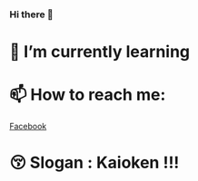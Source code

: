 ### Hi there 👋
# 🌱 I’m currently learning 
# 📫 How to reach me:
[Facebook](https://www.facebook.com/sieuphammaitien594)
# 😚 Slogan : Kaioken !!!
